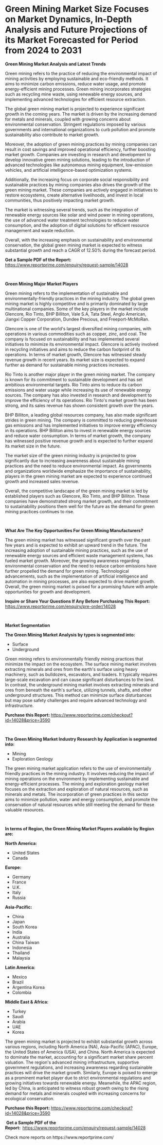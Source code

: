 <p><h1>Green Mining Market Size Focuses on Market Dynamics, In-Depth Analysis and Future Projections of its Market Forecasted for Period from 2024 to 2031</h1></p><p><strong>Green Mining Market Analysis and Latest Trends</strong></p>
<p><p>Green mining refers to the practice of reducing the environmental impact of mining activities by employing sustainable and eco-friendly methods. It aims to minimize carbon emissions, reduce water usage, and promote energy-efficient mining processes. Green mining incorporates strategies such as recycling mine waste, using renewable energy sources, and implementing advanced technologies for efficient resource extraction.</p><p>The global green mining market is projected to experience significant growth in the coming years. The market is driven by the increasing demand for metals and minerals, coupled with growing concerns about environmental conservation. Stringent regulations imposed by various governments and international organizations to curb pollution and promote sustainability also contribute to market growth.</p><p>Moreover, the adoption of green mining practices by mining companies can result in cost savings and improved operational efficiency, further boosting market growth. Companies are investing in research and development to develop innovative green mining solutions, leading to the introduction of advanced technologies like autonomous mining equipment, low-emission vehicles, and artificial intelligence-based optimization systems.</p><p>Additionally, the increasing focus on corporate social responsibility and sustainable practices by mining companies also drives the growth of the green mining market. These companies are actively engaged in initiatives to restore ecosystems, create alternative livelihoods, and invest in local communities, thus positively impacting market growth.</p><p>The market is witnessing several trends, such as the integration of renewable energy sources like solar and wind power in mining operations, the use of advanced water treatment technologies to reduce water consumption, and the adoption of digital solutions for efficient resource management and waste reduction.</p><p>Overall, with the increasing emphasis on sustainability and environmental conservation, the global green mining market is expected to witness substantial growth and reach a CAGR of 12.50% during the forecast period.</p></p>
<p><strong>Get a Sample PDF of the Report:&nbsp;</strong> <a href="https://www.reportprime.com/enquiry/request-sample/14028">https://www.reportprime.com/enquiry/request-sample/14028</a></p>
<p>&nbsp;</p>
<p><strong>Green Mining Major Market Players</strong></p>
<p><p>Green mining refers to the implementation of sustainable and environmentally-friendly practices in the mining industry. The global green mining market is highly competitive and is primarily dominated by large multinational companies. Some of the key players in the market include Glencore, Rio Tinto, BHP Billiton, Vale S.A, Tata Steel, Anglo American, Jiangxi Copper Corporation, Dundee Precious, and Freeport-McMoRan.</p><p>Glencore is one of the world's largest diversified mining companies, with operations in various commodities such as copper, zinc, and coal. The company is focused on sustainability and has implemented several initiatives to minimize its environmental impact. Glencore is actively involved in recycling initiatives and aims to reduce the carbon footprint of its operations. In terms of market growth, Glencore has witnessed steady revenue growth in recent years. Its market size is expected to expand further as demand for sustainable mining practices increases.</p><p>Rio Tinto is another major player in the green mining market. The company is known for its commitment to sustainable development and has set ambitious environmental targets. Rio Tinto aims to reduce its carbon emissions and water usage while increasing its use of renewable energy sources. The company has also invested in research and development to improve the efficiency of its operations. Rio Tinto's market growth has been strong, and its sales revenue has shown consistent growth over the years.</p><p>BHP Billiton, a leading global resources company, has also made significant strides in green mining. The company is committed to reducing greenhouse gas emissions and has implemented initiatives to improve energy efficiency in its operations. BHP Billiton aims to invest in renewable energy sources and reduce water consumption. In terms of market growth, the company has witnessed positive revenue growth and is expected to further expand its market size in the future.</p><p>The market size of the green mining industry is projected to grow significantly due to increasing awareness about sustainable mining practices and the need to reduce environmental impact. As governments and organizations worldwide emphasize the importance of sustainability, players in the green mining market are expected to experience continued growth and increased sales revenue.</p><p>Overall, the competitive landscape of the green mining market is led by established players such as Glencore, Rio Tinto, and BHP Billiton. These companies have demonstrated strong market growth, and their commitment to sustainability positions them well for the future as the demand for green mining practices continues to rise.</p></p>
<p>&nbsp;</p>
<p><strong>What Are The Key Opportunities For Green Mining Manufacturers?</strong></p>
<p><p>The green mining market has witnessed significant growth over the past few years and is expected to exhibit an upward trend in the future. The increasing adoption of sustainable mining practices, such as the use of renewable energy sources and efficient waste management systems, has fueled market growth. Moreover, the growing awareness regarding environmental conservation and the need to reduce carbon emissions have further propelled the demand for green mining. Technological advancements, such as the implementation of artificial intelligence and automation in mining processes, are also expected to drive market growth. Overall, the green mining market is poised for a promising future with ample opportunities for growth and development.</p></p>
<p><strong>Inquire or Share Your Questions If Any Before Purchasing This Report:</strong> <a href="https://www.reportprime.com/enquiry/pre-order/14028">https://www.reportprime.com/enquiry/pre-order/14028</a></p>
<p>&nbsp;</p>
<p><strong>Market Segmentation</strong></p>
<p><strong>The Green Mining Market Analysis by types is segmented into:</strong></p>
<p><ul><li>Surface</li><li>Underground</li></ul></p>
<p><p>Green mining refers to environmentally friendly mining practices that minimize the impact on the ecosystem. The surface mining market involves extracting minerals and ores from the earth's surface using heavy machinery, such as bulldozers, excavators, and loaders. It typically requires large-scale excavation and can cause significant disturbances to the land. In contrast, the underground mining market involves extracting minerals and ores from beneath the earth's surface, utilizing tunnels, shafts, and other underground structures. This method can minimize surface disturbances but may pose safety challenges and require advanced technology and infrastructure.</p></p>
<p><strong>Purchase this Report:&nbsp;</strong><a href="https://www.reportprime.com/checkout?id=14028&price=3590">https://www.reportprime.com/checkout?id=14028&price=3590</a></p>
<p>&nbsp;</p>
<p><strong>The Green Mining Market Industry Research by Application is segmented into:</strong></p>
<p><ul><li>Mining</li><li>Exploration Geology</li></ul></p>
<p><p>The green mining market application refers to the use of environmentally friendly practices in the mining industry. It involves reducing the impact of mining operations on the environment by implementing sustainable and energy-efficient processes. The mining and exploration geology market focuses on the extraction and exploration of natural resources, such as minerals and metals. The incorporation of green practices in this sector aims to minimize pollution, water and energy consumption, and promote the conservation of natural resources while still meeting the demand for these valuable resources.</p></p>
<p>&nbsp;</p>
<p><strong>In terms of Region, the Green Mining Market Players available by Region are:</strong></p>
<p>
    <p> <strong> North America: </strong>
        <ul>
            <li>United States</li>
            <li>Canada</li>
        </ul>
        </p> 
    <p> <strong> Europe: </strong>
        <ul>
            <li>Germany</li>
            <li>France</li>
            <li>U.K.</li>
            <li>Italy</li>
            <li>Russia</li>
        </ul>
        </p> 
    <p> <strong> Asia-Pacific: </strong>
        <ul>
            <li>China</li>
            <li>Japan</li>
            <li>South Korea</li>
            <li>India</li>
            <li>Australia</li>
            <li>China Taiwan</li>
            <li>Indonesia</li>
            <li>Thailand</li>
            <li>Malaysia</li>
        </ul>
        </p> 
    <p> <strong> Latin America: </strong>
        <ul>
            <li>Mexico</li>
            <li>Brazil</li>
            <li>Argentina Korea</li>
            <li>Colombia</li>
        </ul>
        </p> 
    <p> <strong> Middle East & Africa: </strong>
        <ul>
            <li>Turkey</li>
            <li>Saudi</li>
            <li>Arabia</li>
            <li>UAE</li>
            <li>Korea</li>
        </ul>
    </p>
    </p>
<p><p>The green mining market is projected to exhibit substantial growth across various regions, including North America (NA), Asia-Pacific (APAC), Europe, the United States of America (USA), and China. North America is expected to dominate the market, accounting for a significant market share percent valuation. The region's advanced mining infrastructure, supportive government regulations, and increasing awareness regarding sustainable practices will drive the market growth. Similarly, Europe is poised to emerge as a prominent market player due to strict environmental regulations and growing initiatives towards renewable energy. Meanwhile, the APAC region, led by China, is anticipated to witness robust growth owing to the rising demand for metals and minerals coupled with increasing concerns for ecological conservation.</p></p>
<p><strong>Purchase this Report: </strong><a href="https://www.reportprime.com/checkout?id=14028&price=3590">https://www.reportprime.com/checkout?id=14028&price=3590</a></p>
<p>&nbsp;<strong>Get a Sample PDF of the Report:&nbsp;&nbsp;</strong><a href="https://www.reportprime.com/enquiry/request-sample/14028">https://www.reportprime.com/enquiry/request-sample/14028</a></p>
<p><strong></strong></p>
<p>Check more reports on https://www.reportprime.com/</p>